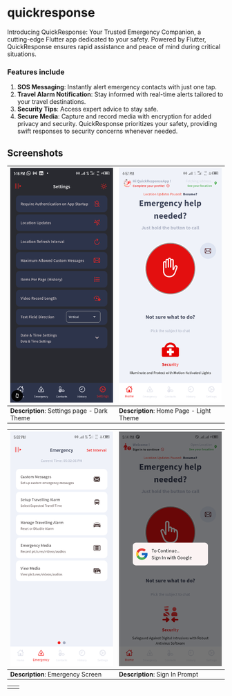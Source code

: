 # quickresponse

Introducing QuickResponse: Your Trusted Emergency Companion, a cutting-edge Flutter app dedicated to your safety.
Powered by Flutter, QuickResponse ensures rapid assistance and peace of mind during critical situations.

### Features include

1. **SOS Messaging**: Instantly alert emergency contacts with just one tap.
2. **Travel Alarm Notification**: Stay informed with real-time alerts tailored to your travel destinations.
3. **Security Tips**: Access expert advice to stay safe.
4. **Secure Media**: Capture and record media with encryption for added privacy and security.
   QuickResponse prioritizes your safety, providing swift responses to security concerns whenever needed.

## Screenshots

| ![Screenshot 1](https://github.com/kenresoft/quickresponse/blob/master/screenshots/flutter_01.png?raw=true)   | ![Screenshot 2](https://github.com/kenresoft/quickresponse/blob/master/screenshots/flutter_02.png?raw=true) |
|---------------------------------------------------------------------------------------------------------------|-------------------------------------------------------------------------------------------------------------|
| **Description**: Settings page - Dark Theme                                                                   | **Description**: Home Page - Light Theme                                                                    |

| ![Screenshot 3](https://github.com/kenresoft/quickresponse/blob/master/screenshots/flutter_03.png?raw=true) | ![Screenshot 4](https://github.com/kenresoft/quickresponse/blob/master/screenshots/Screen_2.png?raw=true) |
|-------------------------------------------------------------------------------------------------------------|-----------------------------------------------------------------------------------------------------------|
| **Description**: Emergency Screen                                                                           | **Description**: Sign In Prompt                                                                           |

|                                                                                                               |                                                                                                             |
|---------------------------------------------------------------------------------------------------------------|-------------------------------------------------------------------------------------------------------------|
|                                                                                                               |                                                                                                             |
